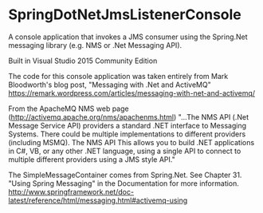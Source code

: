 # SpringDotNetJmsListenerConsole
A console application that invokes a JMS consumer using the Spring.Net messaging library (e.g. NMS or .Net Messaging API).

Built in Visual Studio 2015 Community Edition 

The code for this console application was taken entirely from Mark Bloodworth's blog post, "Messaging with .Net and ActiveMQ" 
https://remark.wordpress.com/articles/messaging-with-net-and-activemq/

From the ApacheMQ NMS web page (http://activemq.apache.org/nms/apachenms.html)
"...The NMS API (.Net Message Service API) providers a standard .NET interface to Messaging Systems. There could be multiple implementations to different providers (including MSMQ). The NMS API This allows you to build .NET applications in C#, VB, or any other .NET language, using a single API to connect to multiple different providers using a JMS style API."

The SimpleMessageContainer comes from Spring.Net.  See Chapter 31. "Using Spring Messaging" in the Documentation for more information.
http://www.springframework.net/doc-latest/reference/html/messaging.html#activemq-using
